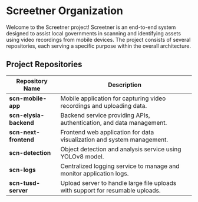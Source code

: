 # Screetner Organization

Welcome to the Screetner project! Screetner is an end-to-end system designed to assist local governments in scanning and identifying assets using video recordings from mobile devices. The project consists of several repositories, each serving a specific purpose within the overall architecture.

## Project Repositories

| Repository Name       | Description                                                                 |
|-----------------------|-----------------------------------------------------------------------------|
| **scn-mobile-app**    | Mobile application for capturing video recordings and uploading data.       |
| **scn-elysia-backend**| Backend service providing APIs, authentication, and data management.        |
| **scn-next-frontend** | Frontend web application for data visualization and system management.      |
| **scn-detection**     | Object detection and analysis service using YOLOv8 model.                   |
| **scn-logs**          | Centralized logging service to manage and monitor application logs.         |
| **scn-tusd-server**   | Upload server to handle large file uploads with support for resumable uploads.|
